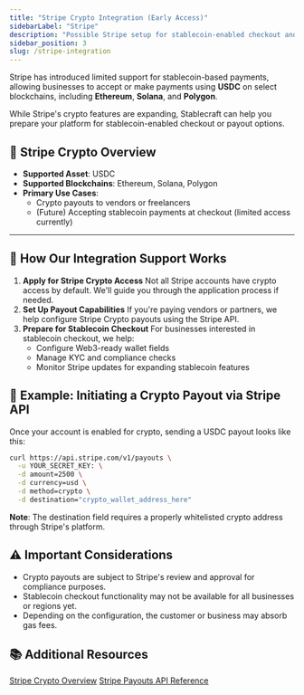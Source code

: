 ```yaml
---
title: "Stripe Crypto Integration (Early Access)"
sidebarLabel: "Stripe"
description: "Possible Stripe setup for stablecoin-enabled checkout and payout options"
sidebar_position: 3
slug: /stripe-integration
---
```

Stripe has introduced limited support for stablecoin-based payments, allowing businesses to accept or make payments using **USDC** on select blockchains, including **Ethereum**, **Solana**, and **Polygon**.

While Stripe's crypto features are expanding, Stablecraft can help you prepare your platform for stablecoin-enabled checkout or payout options.

## 🚀 Stripe Crypto Overview

- **Supported Asset**: USDC
- **Supported Blockchains**: Ethereum, Solana, Polygon
- **Primary Use Cases**:
  - Crypto payouts to vendors or freelancers
  - (Future) Accepting stablecoin payments at checkout (limited access currently)

---

## 🔗 How Our Integration Support Works

1. **Apply for Stripe Crypto Access**
   Not all Stripe accounts have crypto access by default. We'll guide you through the application process if needed.
2. **Set Up Payout Capabilities**
   If you're paying vendors or partners, we help configure Stripe Crypto payouts using the Stripe API.
3. **Prepare for Stablecoin Checkout**
   For businesses interested in stablecoin checkout, we help:
   - Configure Web3-ready wallet fields
   - Manage KYC and compliance checks
   - Monitor Stripe updates for expanding stablecoin features

## 🧩 Example: Initiating a Crypto Payout via Stripe API

Once your account is enabled for crypto, sending a USDC payout looks like this:

```bash
curl https://api.stripe.com/v1/payouts \
  -u YOUR_SECRET_KEY: \
  -d amount=2500 \
  -d currency=usd \
  -d method=crypto \
  -d destination="crypto_wallet_address_here"
```

**Note**: The destination field requires a properly whitelisted crypto address through Stripe's platform.

## ⚠️ Important Considerations

- Crypto payouts are subject to Stripe's review and approval for compliance purposes.
- Stablecoin checkout functionality may not be available for all businesses or regions yet.
- Depending on the configuration, the customer or business may absorb gas fees.

## 📚 Additional Resources

[Stripe Crypto Overview](https://stripe.com/docs/crypto)
[Stripe Payouts API Reference](https://stripe.com/docs/api/payouts)